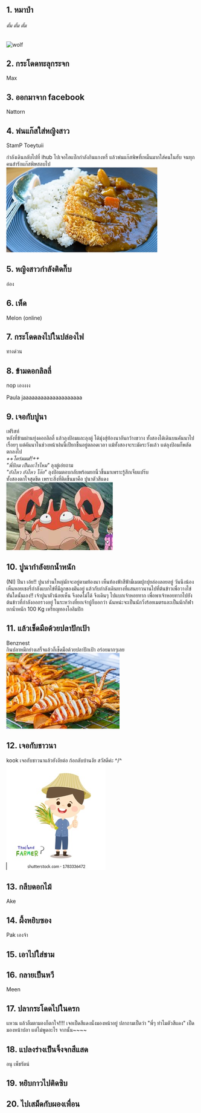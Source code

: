 ﻿## 1. หมาป่า
###### *ตั้ม ตั้ม ตั้ม*
![wolf](http://4.bp.blogspot.com/-ClnvE-3tOFM/VLbWKvgcvgI/AAAAAAAAvxw/sukVOcQHPo8/s1600/14%2B-%2B1.jpg)

## 2. กระโดดทะลุกระจก
Max
## 3. ออกมาจาก facebook
Nattorn

## 4. พ่นแก๊สใส่หญิงสาว
StamP
Toeytuii

กำลังเดินกลับไปที่ ihub ไปเจอไอแป๊กกำลังกินแกงหรี่ แล้วพ่นแก๊สพิษที่เหม็นมากใส่คนในฮับ  จนทุกคนสำรักแก๊สพิษสลบไป 
![curry](curry.jpg)

## 5. หญิงสาวกำลังติดกิ๊บ
อ๋อง

## 6. เห็ด
Melon (online)

## 7. กระโดดลงไปในปล่องไฟ
ทางด่วน
## 8. ข้ามดอกลิลลี่
nop เองงงง

Paula jaaaaaaaaaaaaaaaaaaaa
## 9. เจอกับปูนา
เฟริสท์  
หลังที่ข้ามผ่านทุ่งดอกลิลลี่ แล้วลุงป้อมและลุงตู่ ได้มุ่งสุ่ท้องนาอันกว้างขวาง ทั้งสองได้เดินบนคันนาไปเรื่อยๆ  แต่คันนาในช่วงหน้าฝนนี้เปียกชื้นอยู่ตลอดเวลา แม้ทั้งสองจะระมัดระวังแล้ว แต่ลุงป้อมก็พลัดตกลงไป  
*++โคร่มมม!!++*  
*"พี่ป้อม เป็นอะไรไหม"* ลุงตู่เอ่ยถาม  
*"ยังไหว ยังไหว โอ๊ย"* ลุงป้อมตอบกลับพร้อมยกนิ้วขึ้นมาเพราะรู้สึกเจ็บแปร๊บ  
ทั้งสองตกใจสุดขีด เพราะสิ่งที่ติดขึ้นมาคือ ปูนาตัวสีแดง  
![crabzila](crab.jpg)

## 10. ปูนากำลังยกน้ำหนัก
(NI)
ปีนา เอ้ย!! ปูนาส่วนใหญ่มักจะอยู่ตามท้องนา เห็นท้องฟ้าสีฟ้ามีเมฆปุกปุยล่องลอยอยู่ วันนึงน้องเห็นหอยเชอรี่กำลังแบกไข่ที่มีลูกของมันอยู่ แล้วกับกำลังเดินทางที่แสนยาวนานไปที่ต้นข้าวเพื่อวางไข่ ทันใดนั้นเอง!! เจ้าปูนาตัวน้อยเห็น จึงอดไม่ได้ จึงเดินๆ ไปแบกเจ้าหอยทาก เพื่อพาเจ้าหอยทากไปยังต้นข้าวที่กำลังออกรวงอยู่
ในระหว่างที่ยกเจ้าปูก็บอกว่า ฉันหน่ะจะเป็นนักวิ่งร้อยเมตรและเป็นนักกีฬายกน้ำหนัก 100 Kg เหรียญทองโอลิมปิก

## 11. แล้วเช็ดมือด้วยปลาปักเป้า
Benznest <br /> 
กินปลาหมึกย่างเสร็จแล้วก็เช็ดมือด้วยปลาปักเป้า อร่อยมากๆเลย   <br />
![หมึกย่าง](11.jpg)

## 12. เจอกับชาวนา
kook เจอกับชาวนาแล้วยังงัยต่อ ก้อกลับบ้านงัย สวัสดีค่ะ ^/\^
![farmer](farmer.jpg)
## 13. กลีบดอกไม้
Ake
## 14. ผึ้งหยิบซอง
Pak เองจ้า
## 15. เอาไปใส่ชาม

## 16. กลายเป็นหวี
Meen
## 17. ปลากระโดดไปในครก
แหวน
แล้วลืมตามองก็ตกใจ!!!! เจอเป็ดสีแดงนั่งมองหน้าอยู่ ปลาถามเป็ดว่า "พี่ๆ ทำไมตัวสีแดง" เป็ดมองหน้าปลา แต่ไม่พูดอะไร จากนั้น~~~~

## 18. แปลงร่างเป็นจิ้งจกสีแสด
อนุ เพ็ชรัตน์
## 19. หยิบกาวไปติดซิบ

## 20. ไปเสม็ดกับผองเพื่อน
